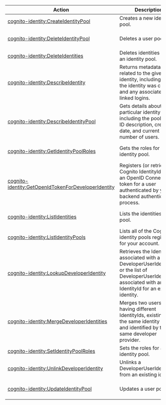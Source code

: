 | Action | Description | Resource | Condition |
| --- | --- | --- | --- |
| [cognito-identity:CreateIdentityPool](http://docs.aws.amazon.com/cognitoidentity/latest/APIReference/API_CreateIdentityPool.html) | Creates a new identity pool. | * | - |
| [cognito-identity:DeleteIdentityPool](http://docs.aws.amazon.com/cognitoidentity/latest/APIReference/API_DeleteIdentityPool.html) | Deletes a user pool. | arn:aws:cognito-sync:$region:$account:identitypool/$identity-pool-id | - |
| [cognito-identity:DeleteIdentities](http://docs.aws.amazon.com/cognitoidentity/latest/APIReference/API_DeleteIdentities.html) | Deletes identities from an identity pool. | * | - |
| [cognito-identity:DescribeIdentity](http://docs.aws.amazon.com/cognitoidentity/latest/APIReference/API_DescribeIdentity.html) | Returns metadata related to the given identity, including when the identity was created and any associated linked logins. | * | - |
| [cognito-identity:DescribeIdentityPool](http://docs.aws.amazon.com/cognitoidentity/latest/APIReference/API_DescribeIdentityPool.html) | Gets details about a particular identity pool, including the pool name, ID description, creation date, and current number of users. | arn:aws:cognito-sync:$region:$account:identitypool/$identity-pool-id | - |
| [cognito-identity:GetIdentityPoolRoles](http://docs.aws.amazon.com/cognitoidentity/latest/APIReference/API_GetIdentityPoolRoles.html) | Gets the roles for an identity pool. | arn:aws:cognito-sync:$region:$account:identitypool/$identity-pool-id | - |
| [cognito-identity:GetOpenIdTokenForDeveloperIdentity](http://docs.aws.amazon.com/cognitoidentity/latest/APIReference/API_GetOpenIdTokenForDeveloperIdentity.html) | Registers (or retrieves) a Cognito IdentityId and an OpenID Connect token for a user authenticated by your backend authentication process. | arn:aws:cognito-sync:$region:$account:identitypool/$identity-pool-id | - |
| [cognito-identity:ListIdentities](http://docs.aws.amazon.com/cognitoidentity/latest/APIReference/API_ListIdentities.html) | Lists the identities in a pool. | arn:aws:cognito-sync:$region:$account:identitypool/$identity-pool-id | - |
| [cognito-identity:ListIdentityPools](http://docs.aws.amazon.com/cognitoidentity/latest/APIReference/API_ListIdentityPools.html) | Lists all of the Cognito identity pools registered for your account. | * | - |
| [cognito-identity:LookupDeveloperIdentity](http://docs.aws.amazon.com/cognitoidentity/latest/APIReference/API_LookupDeveloperIdentity.html) | Retrieves the IdentityID associated with a DeveloperUserIdentifier or the list of DeveloperUserIdentifiers associated with an IdentityId for an existing identity. | arn:aws:cognito-sync:$region:$account:identitypool/$identity-pool-id | - |
| [cognito-identity:MergeDeveloperIdentities](http://docs.aws.amazon.com/cognitoidentity/latest/APIReference/API_MergeDeveloperIdentities.html) | Merges two users having different IdentityIds, existing in the same identity pool, and identified by the same developer provider. | arn:aws:cognito-sync:$region:$account:identitypool/$identity-pool-id | - |
| [cognito-identity:SetIdentityPoolRoles](http://docs.aws.amazon.com/cognitoidentity/latest/APIReference/API_SetIdentityPoolRoles.html) | Sets the roles for an identity pool. | * | - |
| [cognito-identity:UnlinkDeveloperIdentity](http://docs.aws.amazon.com/cognitoidentity/latest/APIReference/API_UnlinkDeveloperIdentity.html) | Unlinks a DeveloperUserIdentifier from an existing identity. | arn:aws:cognito-sync:$region:$account:identitypool/$identity-pool-id | - |
| [cognito-identity:UpdateIdentityPool](http://docs.aws.amazon.com/cognitoidentity/latest/APIReference/API_UpdateIdentityPool.html) | Updates a user pool. | arn:aws:cognito-sync:$region:$account:identitypool/$identity-pool-id | - |
